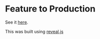# Feature to Production

See it [here](https://matthewfranglen.github.io/feature-to-production-presentation/).

This was built using [reveal.js](https://github.com/hakimel/reveal.js)

